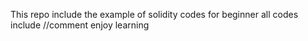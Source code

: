This repo include the example of solidity codes for beginner all codes include //comment 
enjoy learning 

